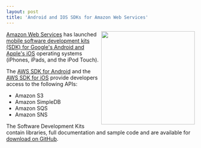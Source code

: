 ```yaml
---
layout: post
title: 'Android and IOS SDKs for Amazon Web Services'
---
```

<img src="http://kinlane-productions.s3.amazonaws.com/AWS_LOGO_CMYK.jpg" alt="" width="250" align="right" /><a href="http://aws.typepad.com" target="_blank">Amazon Web Services</a> has launched <a href="http://aws.typepad.com/aws/2010/12/new-aws-sdks-for-mobile-development.html" target="_blank">mobile software development kits (SDK) for Google's Android and Apple's iOS</a> operating systems (iPhones, iPads, and the iPod Touch).<p></p>
The <a href="http://aws.amazon.com/sdkforandroid" target="_blank">AWS SDK for Android</a> and the <a href="http://aws.amazon.com/sdkforios" target="_blank">AWS SDK for iOS</a> provide developers access to the following APIs:
<ul class="mainlist">
	<li>Amazon S3</li>
	<li>Amazon SimpleDB</li>
	<li>Amazon SQS</li>
	<li>Amazon SNS</li>
</ul>
The Software Development Kits contain libraries, full documentation and sample code and are available for <a href="https://github.com/amazonwebservices/" target="_blank">download on GitHub</a>.